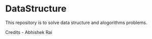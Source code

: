 # DataStructure

This repository is to solve data structure and alogorithms problems.

Credits - Abhishek Rai
